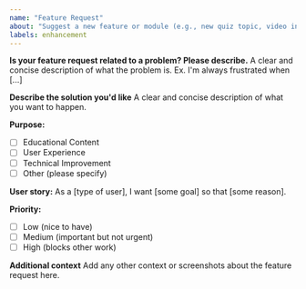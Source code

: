 ```yaml
---
name: "Feature Request"
about: "Suggest a new feature or module (e.g., new quiz topic, video integration)."
labels: enhancement
---
```


**Is your feature request related to a problem? Please describe.**
A clear and concise description of what the problem is. Ex. I'm always frustrated when [...]

**Describe the solution you'd like**
A clear and concise description of what you want to happen.

**Purpose:**
- [ ] Educational Content
- [ ] User Experience
- [ ] Technical Improvement
- [ ] Other (please specify)

**User story:**
As a [type of user], I want [some goal] so that [some reason].

**Priority:**
- [ ] Low (nice to have)
- [ ] Medium (important but not urgent)
- [ ] High (blocks other work)

**Additional context**
Add any other context or screenshots about the feature request here.
